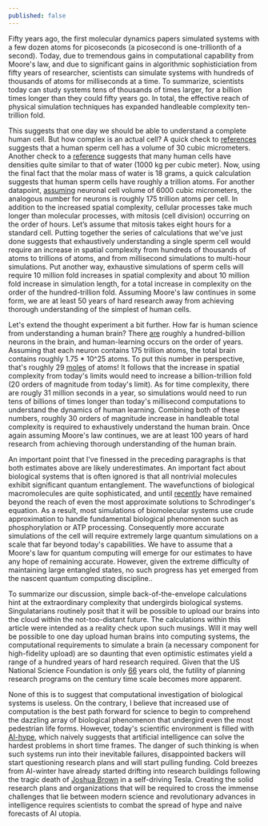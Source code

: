 ```yaml
---
published: false
---
```

Fifty years ago, the first molecular dynamics papers simulated systems with a few dozen atoms for picoseconds (a picosecond is one-trillionth of a second). Today, due to tremendous gains in computational capability from Moore's law, and due to significant gains in algorithmic sophisticiation from fifty years of researcher, scientists can simulate systems with hundreds of thousands of atoms for milliseconds at a time. To summarize, scientists today can study systems tens of thousands of times larger, for a billion times longer than they could fifty years go. In total, the effective reach of physical simulation techniques has expanded handleable complexity ten-trillion fold.

This suggests that one day we should be able to understand a complete human cell.
But how complex is an actual cell? A quick check to [references](http://book.bionumbers.org/how-big-is-a-human-cell/) suggests that a human sperm cell has a volume of 30 cubic micrometers. Another check to a [reference](http://book.bionumbers.org/what-is-the-density-of-cells/) suggests that many human cells have densities quite similar to that of water (1000 kg per cubic meter). Now, using the final fact that the molar mass of water is 18 grams, a quick calculation suggests that human sperm cells have roughly a trillion atoms. For another datapoint, [assuming](http://www.sciencedirect.com/science/article/pii/S1058674183710165) neuronal cell volume of 6000 cubic micrometers, the analogous number for neurons is roughly 175 trillion atoms per cell. In addition to the increased spatial complexity, cellular processes take much longer than molecular processes, with mitosis (cell division) occurring on the order of hours. Let’s assume that mitosis takes eight hours for a standard cell. Putting together the series of calculations that we've just done suggests that exhaustively understanding a single sperm cell would require an increase in spatial complexity from hundreds of thousands of atoms to trillions of atoms, and from millisecond simulations to multi-hour simulations. Put another way, exhaustive simulations of sperm cells will require 10 million fold increases in spatial complexity and about 10 million fold increase in simulation length, for a total increase in complexity on the order of the hundred-trillion fold. Assuming Moore's law continues in some form, we are at least 50 years of hard research away from achieving thorough understanding of the simplest of human cells.

Let's extend the thought experiment a bit further. How far is human science from understanding a human brain? There [are](http://www.ncbi.nlm.nih.gov/pmc/articles/PMC2776484/) roughly a hundred-billion neurons in the brain, and human-learning occurs on the order of years. Assuming that each neuron contains 175 trillion atoms, the total brain contains roughly 1.75 * 10^25 atoms. To put this number in perspective, that's roughly 29 [moles](https://en.wikipedia.org/wiki/Mole_(unit)) of atoms! It follows that the increase in spatial complexity from today's limits would need to increase a billion-trillion fold (20 orders of magnitude from today's limit). As for time complexity, there are rougly 31 million seconds in a year, so simulations would need to run tens of billions of times longer than today's millisecond computations to understand the dynamics of human learning. Combining both of these numbers, roughly 30 orders of magnitude increase in handleable total complexity is required to exhaustively understand the human brain. Once again assuming Moore's law continues, we are at least 100 years of hard research from achieving thorough understanding of the human brain.

An important point that I've finessed in the preceding paragraphs is that both estimates above are likely underestimates. An important fact about biological systems that is often ignored is that all nontrivial molecules exhibit significant quantum entanglement. The wavefunctions of biological macromolecules are quite sophisticated, and until [recently](http://www.petachem.com/publications.html) have remained beyond the reach of even the most approximate solutions to Schrodinger's equation. As a result, most simulations of biomolecular systems use crude approximation to handle fundamental biological phenomenon such as phosphorylation or ATP processing. Consequently more accurate simulations of the cell will require extremely large quantum simulations on a scale that far beyond today's capabilities. We have to assume that a Moore's law for quantum computing will emerge for our estimates to have any hope of remaining accurate. However, given the extreme difficulty of maintaining large entangled states, no such progress has yet emerged from the nascent quantum computing discipline.. 

To summarize our discussion, simple back-of-the-envelope calculations hint at the extraordinary complexity that undergirds biological systems. Singulatarians routinely posit that it will be possible to upload our brains into the cloud within the not-too-distant future. The calculations within this article were intended as a reality check upon such musings. Will it may well be possible to one day upload human brains into computing systems, the computational requirements to simulate a brain (a necessary component for high-fidelity upload) are so daunting that even optimistic estimates yield a range of a hundred years of hard research required. Given that the US National Science Foundation is only [66](https://en.wikipedia.org/wiki/National_Science_Foundation#History_and_mission) years old, the futility of planning research programs on the century time scale becomes more apparent.

None of this is to suggest that computational investigation of biological systems is useless. On the contrary, I believe that increased use of computation is the best path forward for science to begin to comprehend the dazzling array of biological phenomenon that undergird even the most pedestrian life forms. However, today's scientific environment is filled with [AI-hype](http://smerity.com/articles/2016/ml_not_magic.html), which naively suggests that artificial intelligence can solve the hardest problems in short time frames. The danger of such thinking is when such systems run into their inevitable failures, disappointed backers will start questioning research plans and will start pulling funding. Cold breezes from AI-winter have already started drifting into research buildings following the tragic death of [Joshua Brown](https://www.theguardian.com/technology/2016/jun/30/tesla-autopilot-death-self-driving-car-elon-musk) in a self-driving Tesla. Creating the solid research plans and organizations that will be required to cross the immense challenges that lie between modern science and revolutionary advances in intelligence requires scientists to combat the spread of hype and naive forecasts of AI utopia.
